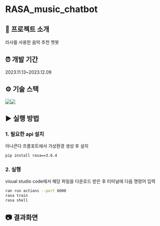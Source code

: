 # RASA_music_chatbot
## 📂 프로젝트 소개
라사를 사용한 음악 추천 챗봇

## ⏰ 개발 기간
2023.11.13~2023.12.09

## ⚙ 기술 스택
<img src="https://img.shields.io/badge/python-3776AB?style=for-the-badge&logo=python&logoColor=white"><img src="https://img.shields.io/badge/Rasa-5A17EE?style=for-the-badge&logo=Rasa&logoColor=white">

## ▶️ 실행 방법
### 1. 필요한 api 설치
아나콘다 프롬포트에서 가상환경 생성 후 설치</br>
```bash
pip install rasa==3.6.4
```

### 2. 실행
visual studio code에서 해당 파일을 다운로드 받은 후 터미널에 다음 명령어 입력</br>
```bash
ran run actions --port 6000
rasa train
rasa shell
```

## 📷 결과화면
